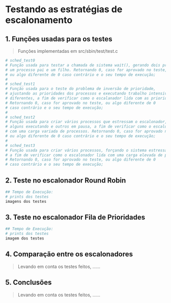 # Testando as estratégias de escalonamento


## 1. Funções usadas para os testes

>Funções implementadas em src/sbin/test/test.c

```bash
# sched_test0
# Função usada para testar a chamada de sistema wait(), gerando dois processos,
# um processo pai e um filho. Retornando 0, caso for aprovado no teste,
# ou algo diferente de 0 caso contrário e o seu tempo de execução;
#
# sched_test1
# Função usada para o teste do problema de inversão de prioridade,
# ajustando as prioridades dos processos e executando trabalho intensivo em processos
# diferentes, a fim de verificar como o escalanador lida com as prioridades dinâmicas.
# Retornando 0, caso for aprovado no teste, ou algo diferente de 0
# caso contrário e o seu tempo de execução;
#
# sched_test2
# Função usada para criar vários processos que estressam o escalonador,
# alguns executando e outros em pausa, a fim de verificar como o escalonador lida
# com uma carga variada de processos. Retornando 0, caso for aprovado no teste,
# ou algo diferente de 0 caso contrário e o seu tempo de execução;
#
# sched_test3
# Função usada para criar vários processos, forçando o sistema estressar o escalonador,
# a fim de verificar como o escalonador lida com uma carga elevada de processos.
# Retornando 0, caso for aprovado no teste, ou algo diferente de 0
# caso contrário e o seu tempo de execução;
```

## 2. Teste no escalonador Round Robin

```bash
## Tempo de Execução: 
# prints dos testes
imagens dos testes
```

## 3. Teste no escalonador Fila de Prioridades

```bash
## Tempo de Execução:
# prints dos testes
imagem dos testes
```

## 4. Comparação entre os escalonadores

> Levando em conta os testes feitos, ......

## 5. Conclusões 

> Levando em conta os testes feitos, ......

